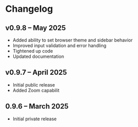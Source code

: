 # Changelog

## v0.9.8 – May 2025

- Added ability to set browser theme and sidebar behavior
- Improved input validation and error handling
- Tightened up code
- Updated documentation

## v0.9.7 – April 2025

- Initial public release
- Added Zoom capabilit

## 0.9.6 – March 2025

- Initial private release

